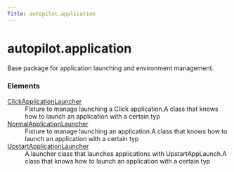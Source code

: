 ```yaml
---
Title: autopilot.application
---
```


# autopilot.application

<!-- Start Namespace Content -->
<span id="autopilot-application-autopilot-application-launchers"></span>
<p>Base package for application launching and environment management.</p>
<!-- End Namespace Content -->
<h3>Elements</h3>
<dl>
<dt><a href="autopilot.application.ClickApplicationLauncher.md">ClickApplicationLauncher</a></dt><dd>Fixture to manage launching a Click application.A class that knows how to launch an application with a certain typ</dd>
<dt><a href="autopilot.application.NormalApplicationLauncher.md">NormalApplicationLauncher</a></dt><dd>Fixture to manage launching an application.A class that knows how to launch an application with a certain typ</dd>
<dt><a href="autopilot.application.UpstartApplicationLauncher.md">UpstartApplicationLauncher</a></dt><dd>A launcher class that launches applications with UpstartAppLaunch.A class that knows how to launch an application with a certain typ</dd>
</dl>
